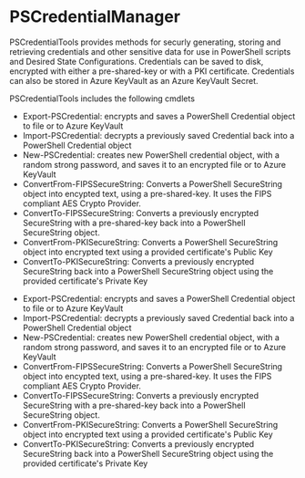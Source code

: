 # PSCredentialManager

PSCredentialTools provides methods for securly generating, storing and retrieving credentials and other sensitive data for use in PowerShell scripts and Desired State Configurations. Credentials can be saved to disk, encrypted with either a pre-shared-key or with a PKI certificate. Credentials can also be stored in Azure KeyVault as an Azure KeyVault Secret.

PSCredentialTools includes the following cmdlets
*   Export-PSCredential: encrypts and saves a PowerShell Credential object to file or to Azure KeyVault
*   Import-PSCredential: decrypts a previously saved Credential back into a PowerShell Credential object
*   New-PSCredential: creates new PowerShell credential object, with a random strong password, and saves it to an encrypted file or to Azure KeyVault
*   ConvertFrom-FIPSSecureString: Converts a PowerShell SecureString object into encypted text, using a pre-shared-key. It uses the FIPS compliant AES Crypto Provider.
*   ConvertTo-FIPSSecureString: Converts a previously encrypted SecureString with a pre-shared-key back into a PowerShell SecureString object.
*   ConvertFrom-PKISecureString: Converts a PowerShell SecureString object into encrypted text using a provided certificate's Public Key
*   ConvertTo-PKISecureString: Converts a previously encrypted SecureString back into a PowerShell SecureString object using the provided certificate's Private Key

- Export-PSCredential: encrypts and saves a PowerShell Credential object to file or to Azure KeyVault
- Import-PSCredential: decrypts a previously saved Credential back into a PowerShell Credential object
- New-PSCredential: creates new PowerShell credential object, with a random strong password, and saves it to an encrypted file or to Azure KeyVault
- ConvertFrom-FIPSSecureString: Converts a PowerShell SecureString object into encypted text, using a pre-shared-key. It uses the FIPS compliant AES Crypto Provider.
- ConvertTo-FIPSSecureString: Converts a previously encrypted SecureString with a pre-shared-key back into a PowerShell SecureString object.
- ConvertFrom-PKISecureString: Converts a PowerShell SecureString object into encrypted text using a provided certificate's Public Key
- ConvertTo-PKISecureString: Converts a previously encrypted SecureString back into a PowerShell SecureString object using the provided certificate's Private Key
